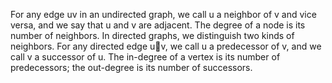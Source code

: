 
For any edge uv in an undirected graph, we call u a neighbor of v and vice
versa, and we say that u and v are adjacent. The degree of a node is its number
of neighbors. In directed graphs, we distinguish two kinds of neighbors. For
any directed edge uv, we call u a predecessor of v, and we call v a successor
of u. The in-degree of a vertex is its number of predecessors; the out-degree is
its number of successors.